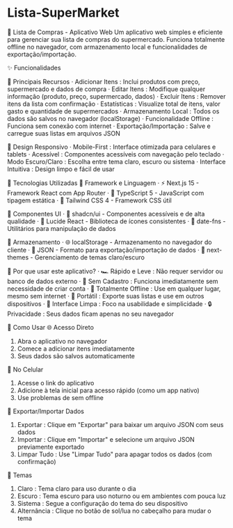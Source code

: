 # Lista-SuperMarket

🛒 Lista de Compras - Aplicativo Web
Um aplicativo web simples e eficiente para gerenciar sua lista de compras do supermercado. Funciona totalmente offline no navegador, com armazenamento local e funcionalidades de exportação/importação.

✨ Funcionalidades

🎯 Principais Recursos
·	Adicionar Itens : Inclui produtos com preço, supermercado e dados de compra
·	Editar Itens : Modifique qualquer informação (produto, preço, supermercado, dados)
·	Excluir Itens : Remover itens da lista com confirmação
·	Estatísticas : Visualize total de itens, valor gasto e quantidade de supermercados
·	Armazenamento Local : Todos os dados são salvos no navegador (localStorage)
·	Funcionalidade Offline : Funciona sem conexão com internet
·	Exportação/Importação : Salve e carregue suas listas em arquivos JSON

📱 Design Responsivo
·	Mobile-First : Interface otimizada para celulares e tablets
·	Acessível : Componentes acessíveis com navegação pelo teclado
·	Modo Escuro/Claro : Escolha entre tema claro, escuro ou sistema
·	Interface Intuitiva : Design limpo e fácil de usar

🚀 Tecnologias Utilizadas
🎯 Framework e Linguagem
·	⚡ Next.js 15 - Framework React com App Router
·	📘 TypeScript 5 - JavaScript com tipagem estática
·	🎨 Tailwind CSS 4 - Framework CSS útil

🧩 Componentes UI
·	🧩 shadcn/ui - Componentes acessíveis e de alta qualidade
·	🎯 Lucide React - Biblioteca de ícones consistentes
·	📅 date-fns - Utilitários para manipulação de dados

💾 Armazenamento
·	🌐 localStorage - Armazenamento no navegador do cliente
·	📄 JSON - Formato para exportação/importação de dados
·	🎨 next-themes - Gerenciamento de temas claro/escuro

🎯 Por que usar este aplicativo?
·	🏎️ Rápido e Leve : Não requer servidor ou banco de dados externo
·	💾 Sem Cadastro : Funciona imediatamente sem necessidade de criar conta
·	📱 Totalmente Offline : Use em qualquer lugar, mesmo sem internet
·	🔄 Portátil : Exporte suas listas e use em outros dispositivos
·	🎨 Interface Limpa : Foco na usabilidade e simplicidade
·	🔒 Privacidade : Seus dados ficam apenas no seu navegador

🚀 Como Usar
🌐 Acesso Direto
1.	Abra o aplicativo no navegador
2.	Comece a adicionar itens imediatamente
3.	Seus dados são salvos automaticamente

📱 No Celular
1.	Acesse o link do aplicativo
2.	Adicione à tela inicial para acesso rápido (como um app nativo)
3.	Use problemas de sem offline

💾 Exportar/Importar Dados
1.	Exportar : Clique em "Exportar" para baixar um arquivo JSON com seus dados
2.	Importar : Clique em "Importar" e selecione um arquivo JSON previamente exportado
3.	Limpar Tudo : Use "Limpar Tudo" para apagar todos os dados (com confirmação)

🎨 Temas
1.	Claro : Tema claro para uso durante o dia
2.	Escuro : Tema escuro para uso noturno ou em ambientes com pouca luz
3.	Sistema : Segue a configuração do tema do seu dispositivo
4.	Alternância : Clique no botão de sol/lua no cabeçalho para mudar o tema

